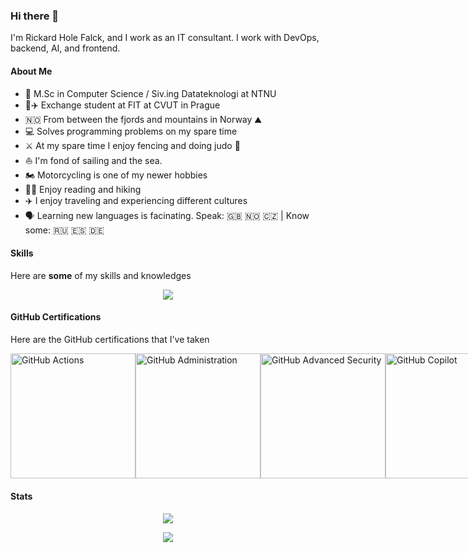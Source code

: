 ### Hi there 👋

I'm Rickard Hole Falck, and I work as an IT consultant. I work with DevOps, backend, AI, and frontend. 

#### About Me

- 🏫 M.Sc in Computer Science / Siv.ing Datateknologi at NTNU
- 🏫✈️ Exchange student at FIT at CVUT in Prague
- :norway: From between the fjords and mountains in Norway ⛰️
- 💻 Solves programming problems on my spare time
- ⚔️ At my spare time I enjoy fencing and doing judo 🥋
- ⛵ I'm fond of sailing and the sea.
- 🏍️ Motorcycling is one of my newer hobbies
- 📖🥾 Enjoy reading and hiking
- ✈️ I enjoy traveling and experiencing different cultures
- 🗣️ Learning new languages is facinating. Speak: 🇬🇧 🇳🇴 🇨🇿 | Know some: 🇷🇺 🇪🇸 🇩🇪

#### Skills

Here are __some__ of my skills and knowledges

<p align="center">
  <a href="https://skillicons.dev">
    <img src="https://skillicons.dev/icons?i=githubactions,azure,docker,git,github,dotnet,cs,ai,vue,react,nextjs,python,express,npm,nodejs,powershell,html,css,js,ts,solidity,md,vscode,bash,python,grafana,prometheus,postman,arduino,&perline=14&theme=light" />
  </a>
</p>

#### GitHub Certifications
Here are the GitHub certifications that I've taken

<div style="display: flex; justify-content: space-around; margin-bottom: 20px; width:100%">
  <a href="https://www.credly.com/badges/875b1852-e3aa-42ff-84ce-da776da0e9fe" rel="noopener noreferrer" target="_blank">
    <img src="https://images.credly.com/size/150x150/images/89efc3e7-842b-4790-b09b-9ea5efc71ec3/image.png" alt="GitHub Actions" width="200" height="200"/>
  </a>

  <a href="https://www.credly.com/badges/e66c8ac8-5a69-4627-abdf-4333692f3b20">
    <img src="https://images.credly.com/size/150x150/images/34880f37-8ec8-4542-a78a-73ba6647208e/image.png" alt="GitHub Administration" width="200" height="200"/>
  </a>
  
  <a href="https://www.credly.com/badges/d1fa8755-9f39-488b-9e55-af303e297d6e">
    <img src="https://images.credly.com/size/150x150/images/c9ed294b-f8ac-48fa-a8c3-96dab1f110f2/image.png" alt="GitHub Advanced Security" width="200" height="200"/>
  </a>
  
  <a href="https://www.credly.com/badges/b8389857-8721-436f-b768-abbd62125d69/public_url">
    <img src="https://images.credly.com/size/150x150/images/6b924fae-3cd7-4233-b012-97413c62c85d/blob" alt="GitHub Copilot" width="200" height="200"/>
  </a>
</div>

#### Stats

<p align="center">
  <img src="https://github-readme-stats.vercel.app/api?username=RickardHF&show_icons=true&count_private=true&theme=dark" />
</p>
<p align="center">
  <img src="https://github-readme-stats.vercel.app/api/top-langs/?username=rickardhf&size_weight=0.5&count_weight=0.5&theme=dark&langs_count=10&layout=compact" />
</p>
